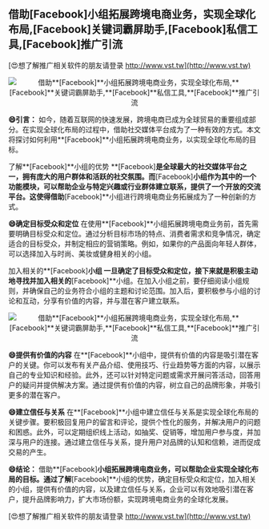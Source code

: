 ## **借助**[Facebook]**小组拓展跨境电商业务，实现全球化布局,**[Facebook]**关键词霸屏助手,**[Facebook]**私信工具,**[Facebook]**推广引流**

[😍想了解推广相关软件的朋友请登录 http://www.vst.tw](http://www.vst.tw)

 <center><img src="https://vst.tw/MP4/tuiguang/png/4.png" alt="借助**[Facebook]**小组拓展跨境电商业务，实现全球化布局,**[Facebook]**关键词霸屏助手,**[Facebook]**私信工具,**[Facebook]**推广引流"></center>

**😄引言：**
如今，随着互联网的快速发展，跨境电商已成为全球贸易的重要组成部分。在实现全球化布局的过程中，借助社交媒体平台成为了一种有效的方式。本文将探讨如何利用**[Facebook]**小组拓展跨境电商业务，以实现全球化布局的目标。

了解**[Facebook]**小组的优势
**[Facebook]**是全球最大的社交媒体平台之一，拥有庞大的用户群体和活跃的社交氛围。而**[Facebook]**小组作为其中的一个功能模块，可以帮助企业与特定兴趣或行业群体建立联系，提供了一个开放的交流平台。这使得借助**[Facebook]**小组进行跨境电商业务拓展成为了一种创新的方式。

**😄确定目标受众和定位**
在使用**[Facebook]**小组拓展跨境电商业务前，首先需要明确目标受众和定位。通过分析目标市场的特点、消费者需求和竞争情况，确定适合的目标受众，并制定相应的营销策略。例如，如果你的产品面向年轻人群体，可以选择加入与时尚、美妆或健身相关的小组。

加入相关的**[Facebook]**小组
一旦确定了目标受众和定位，接下来就是积极主动地寻找并加入相关的**[Facebook]**小组。在加入小组之前，要仔细阅读小组规则，并确保自己的业务符合小组的主题和讨论范围。加入后，要积极参与小组的讨论和互动，分享有价值的内容，并与潜在客户建立联系。

 <center><img src="https://vst.tw/MP4/tuiguang/png/7.png" alt="借助**[Facebook]**小组拓展跨境电商业务，实现全球化布局,**[Facebook]**关键词霸屏助手,**[Facebook]**私信工具,**[Facebook]**推广引流"></center>

**😄提供有价值的内容**
在**[Facebook]**小组中，提供有价值的内容是吸引潜在客户的关键。你可以发布有关产品介绍、使用技巧、行业趋势等方面的内容，以展示自己的专业知识和经验。此外，还可以针对特定问题或需求开展问答活动，回答用户的疑问并提供解决方案。通过提供有价值的内容，树立自己的品牌形象，并吸引更多的潜在客户。

**😄建立信任与关系**
在**[Facebook]**小组中建立信任与关系是实现全球化布局的关键步骤。要积极回复用户的留言和评论，提供个性化的服务，并解决用户的问题和困惑。此外，可以定期组织线上活动，如抽奖、促销等，增加用户参与度，并加深与用户的连接。通过建立信任与关系，提升用户对品牌的认知和信赖，进而促成交易的产生。

**😄结论：**
借助**[Facebook]**小组拓展跨境电商业务，可以帮助企业实现全球化布局的目标。通过了解**[Facebook]**小组的优势，确定目标受众和定位，加入相关的小组，提供有价值的内容，以及建立信任与关系，企业可以有效地吸引潜在客户，提升品牌影响力，扩大市场份额，实现跨境电商业务的全球化发展。

[😍想了解推广相关软件的朋友请登录 http://www.vst.tw](http://www.vst.tw)



